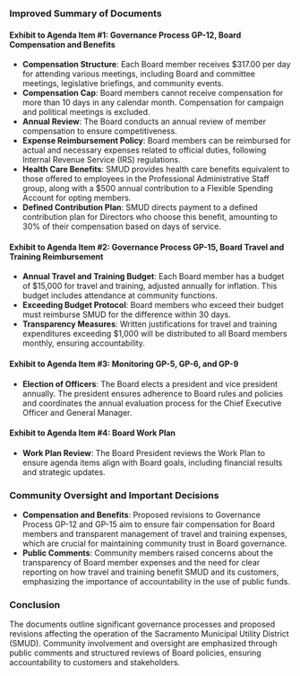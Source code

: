 ### Improved Summary of Documents

#### Exhibit to Agenda Item #1: Governance Process GP-12, Board Compensation and Benefits
- **Compensation Structure**: Each Board member receives $317.00 per day for attending various meetings, including Board and committee meetings, legislative briefings, and community events.
- **Compensation Cap**: Board members cannot receive compensation for more than 10 days in any calendar month. Compensation for campaign and political meetings is excluded.
- **Annual Review**: The Board conducts an annual review of member compensation to ensure competitiveness.
- **Expense Reimbursement Policy**: Board members can be reimbursed for actual and necessary expenses related to official duties, following Internal Revenue Service (IRS) regulations.
- **Health Care Benefits**: SMUD provides health care benefits equivalent to those offered to employees in the Professional Administrative Staff group, along with a $500 annual contribution to a Flexible Spending Account for opting members.
- **Defined Contribution Plan**: SMUD directs payment to a defined contribution plan for Directors who choose this benefit, amounting to 30% of their compensation based on days of service.

#### Exhibit to Agenda Item #2: Governance Process GP-15, Board Travel and Training Reimbursement
- **Annual Travel and Training Budget**: Each Board member has a budget of $15,000 for travel and training, adjusted annually for inflation. This budget includes attendance at community functions.
- **Exceeding Budget Protocol**: Board members who exceed their budget must reimburse SMUD for the difference within 30 days.
- **Transparency Measures**: Written justifications for travel and training expenditures exceeding $1,000 will be distributed to all Board members monthly, ensuring accountability.

#### Exhibit to Agenda Item #3: Monitoring GP-5, GP-6, and GP-9
- **Election of Officers**: The Board elects a president and vice president annually. The president ensures adherence to Board rules and policies and coordinates the annual evaluation process for the Chief Executive Officer and General Manager.

#### Exhibit to Agenda Item #4: Board Work Plan
- **Work Plan Review**: The Board President reviews the Work Plan to ensure agenda items align with Board goals, including financial results and strategic updates.

### Community Oversight and Important Decisions
- **Compensation and Benefits**: Proposed revisions to Governance Process GP-12 and GP-15 aim to ensure fair compensation for Board members and transparent management of travel and training expenses, which are crucial for maintaining community trust in Board governance.
- **Public Comments**: Community members raised concerns about the transparency of Board member expenses and the need for clear reporting on how travel and training benefit SMUD and its customers, emphasizing the importance of accountability in the use of public funds.

### Conclusion
The documents outline significant governance processes and proposed revisions affecting the operation of the Sacramento Municipal Utility District (SMUD). Community involvement and oversight are emphasized through public comments and structured reviews of Board policies, ensuring accountability to customers and stakeholders.
